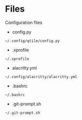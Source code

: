 # Files
Configuration files

* config.py
```
~/.config/qtile/config.py
```
* .xprofile
```
~/.xprofile
```
* alacritty.yml
```
~/.config/alacritty/alacritty.yml
```
* .bashrc
```
~/.bashrc
```
* .git-prompt.sh
```
~/.git-prompt.sh
```
